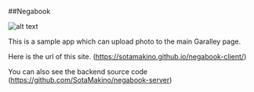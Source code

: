 ##Negabook

![alt text](https://github.com/SotaMakino/negabook-client/blob/master/public/screenshot1.png)

This is a sample app which can upload photo to the main Garalley page.


Here is the url of this site.
(https://sotamakino.github.io/negabook-client/)

You can also see the backend source code
(https://github.com/SotaMakino/negabook-server)
